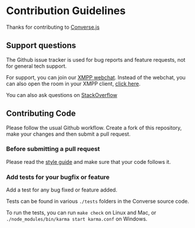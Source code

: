 # Contribution Guidelines

Thanks for contributing to [Converse.js](https://conversejs.org)

## Support questions

The Github issue tracker is used for bug reports and feature requests, not for general tech support.

For support, you can join our [XMPP webchat](https://inverse.chat/#converse/room?jid=discuss@conference.conversejs.org).
Instead of the webchat, you can also open the room in your XMPP client, [click here](xmpp://discuss@conference.conversejs.org?join).

You can also ask questions on [StackOverflow](https://stackoverflow.com/questions/tagged/converse.js)

## Contributing Code

Please follow the usual Github workflow. Create a fork of this repository, make your changes and then submit a pull request.

### Before submitting a pull request

Please read the [style guide](https://conversejs.org/docs/html/style_guide.html) and make sure that your code follows it.

### Add tests for your bugfix or feature

Add a test for any bug fixed or feature added.

Tests can be found in various `./tests` folders in the Converse source code.

To run the tests, you can run `make check` on Linux and Mac, or `./node_modules/bin/karma start karma.conf` on Windows.
